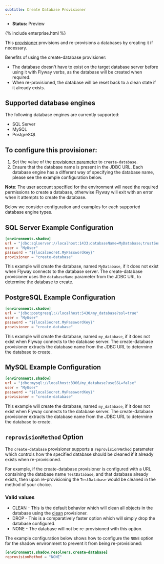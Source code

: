 ```yaml
---
subtitle: Create Database Provisioner
---
```


- **Status:** Preview

{% include enterprise.html %}

This [provisioner](https://documentation.red-gate.com/flyway/flyway-concepts/environments/provisioning) provisions and
re-provisions a databases by creating it if necessary.

Benefits of using the create-database provisioner:

- The database doesn't have to exist on the target database server before using it with Flyway verbs, as the database
  will be created when required.
- When re-provisioned, the database will be reset back to a clean state if it already exists.

## Supported database engines

The following database engines are currently supported:

- SQL Server
- MySQL
- PostgreSQL

## To configure this provisioner:

1. Set the value of the [provisioner parameter](<Configuration/Environments Namespace/Environment Provisioner Setting>)
   to `create-database`.
2. Ensure that the database name is present in the JDBC URL. Each database engine has a different way of specifying the
   database name, please see the example configuration below.

**Note**: The user account specified for the environment will need the required permissions to create a database,
otherwise Flyway will exit with an error when it attempts to create the database.

Below we consider configuration and examples for each supported database engine types.

## SQL Server Example Configuration

```toml
[environments.shadow]
url = "jdbc:sqlserver://localhost:1433;databaseName=MyDatabase;trustServerCertificate=true"
user = "MyUser"
password = "${localSecret.MyPasswordKey}"
provisioner = "create-database"
```

This example will create the database, named `MyDatabase`, if it does not exist when Flyway connects to the database
server. The create-database provisioner uses the `databaseName` parameter from the JDBC URL to determine the database to
create.

## PostgreSQL Example Configuration

```toml
[environments.shadow]
url = "jdbc:postgresql://localhost:5430/my_database?ssl=true"
user = "MyUser"
password = "${localSecret.MyPasswordKey}"
provisioner = "create-database"
```

This example will create the database, named `my_database`, if it does not exist when Flyway connects to the database
server. The create-database provisioner extracts the database name from the JDBC URL to determine the database to
create.

## MySQL Example Configuration

```toml
[environments.shadow]
url = "jdbc:mysql://localhost:3306/my_database?useSSL=false"
user = "MyUser"
password = "${localSecret.MyPasswordKey}"
provisioner = "create-database"
```

This example will create the database, named `my_database`, if it does not exist when Flyway connects to the database
server. The create-database provisioner extracts the database name from the JDBC URL to determine the database to
create.

## `reprovisionMethod` Option

The `create-database` provisioner supports a `reprovisionMethod` parameter which controls how the specified database should be cleaned if it already exists when re-provisioned.

For example, if the create-database provisioner is configured with a URL containing the database name `TestDatabase`,
and that database already exists, then upon re-provisioning the `TestDatabase` would be cleaned in the method of your choice.

### Valid values

- CLEAN - This is the default behavior which will clean all objects in the database using the [clean](<Configuration/Environments Namespace/Environment Provisioner Setting/Clean Provisioner>) provisioner.
- DROP - This is a comparatively faster option which will simply drop the database configured.
- NONE - The database will not be re-provisioned with this option.


The example configuration below shows how to configure the `NONE` option for the shadow environment to prevent it from being re-provisioned:

```toml
[environments.shadow.resolvers.create-database]
reprovisionMethod = "NONE"
```